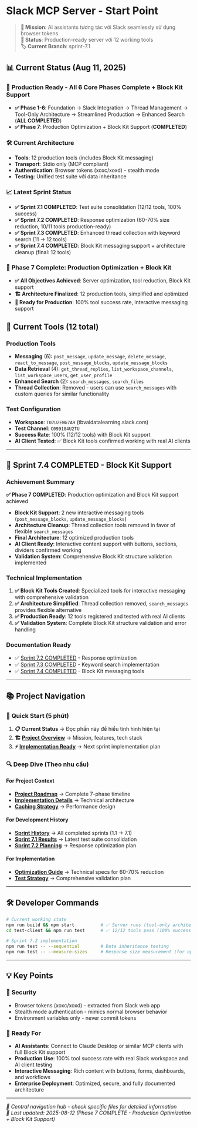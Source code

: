 # Slack MCP Server - Start Point

> **🎯 Mission**: AI assistants tương tác với Slack seamlessly sử dụng browser tokens  
> **📅 Status**: Production-ready server với 12 working tools  
> **🏷️ Current Branch**: sprint-7.1

## 📊 Current Status (Aug 11, 2025)

### 🚀 **Production Ready** - All 6 Core Phases Complete + Block Kit Support

- **✅ Phase 1-6**: Foundation → Slack Integration → Thread Management → Tool-Only Architecture → Streamlined Production → Enhanced Search (**ALL COMPLETED**)
- **✅ Phase 7**: Production Optimization + Block Kit Support (**COMPLETED**)

### 🛠️ **Current Architecture**

- **Tools**: 12 production tools (includes Block Kit messaging)
- **Transport**: Stdio only (MCP compliant)
- **Authentication**: Browser tokens (xoxc/xoxd) - stealth mode
- **Testing**: Unified test suite với data inheritance

### 📈 **Latest Sprint Status**

- **✅ Sprint 7.1 COMPLETED**: Test suite consolidation (12/12 tools, 100% success)
- **✅ Sprint 7.2 COMPLETED**: Response optimization (60-70% size reduction, 10/11 tools production-ready)
- **✅ Sprint 7.3 COMPLETED**: Enhanced thread collection with keyword search (11 → 12 tools)
- **✅ Sprint 7.4 COMPLETED**: Block Kit messaging support + architecture cleanup (final: 12 tools)

### 🎯 **Phase 7 Complete: Production Optimization + Block Kit**
- **✅ All Objectives Achieved**: Server optimization, tool reduction, Block Kit support
- **🏗️ Architecture Finalized**: 12 production tools, simplified and optimized
- **🚀 Ready for Production**: 100% tool success rate, interactive messaging support

## 🔧 **Current Tools** (12 total)

### **Production Tools**

- **Messaging** (6): `post_message`, `update_message`, `delete_message`, `react_to_message`, `post_message_blocks`, `update_message_blocks`
- **Data Retrieval** (4): `get_thread_replies`, `list_workspace_channels`, `list_workspace_users`, `get_user_profile`
- **Enhanced Search** (2): `search_messages`, `search_files`
- **Thread Collection**: Removed - users can use `search_messages` with custom queries for similar functionality

### **Test Configuration**

- **Workspace**: `T07UZEWG7A9` (tbvaidatalearning.slack.com)
- **Test Channel**: `C099184U2TU`
- **Success Rate**: 100% (12/12 tools) with Block Kit support
- **AI Client Tested**: ✅ Block Kit tools confirmed working with real AI clients

---

## 🎯 **Sprint 7.4 COMPLETED - Block Kit Support**

### **Achievement Summary**

**✅ Phase 7 COMPLETED**: Production optimization and Block Kit support achieved
- **Block Kit Support**: 2 new interactive messaging tools (`post_message_blocks`, `update_message_blocks`)
- **Architecture Cleanup**: Thread collection tools removed in favor of flexible `search_messages`
- **Final Architecture**: 12 optimized production tools
- **AI Client Ready**: Interactive content support with buttons, sections, dividers confirmed working
- **Validation System**: Comprehensive Block Kit structure validation implemented

### **Technical Implementation**

1. **✅ Block Kit Tools Created**: Specialized tools for interactive messaging with comprehensive validation
2. **✅ Architecture Simplified**: Thread collection removed, `search_messages` provides flexible alternative
3. **✅ Production Ready**: 12 tools registered and tested with real AI clients
4. **✅ Validation System**: Complete Block Kit structure validation and error handling

### **Documentation Ready**

- ✅ [Sprint 7.2 COMPLETED](02_implementation/sprint_7_2_implementation_summary.md) - Response optimization
- ✅ [Sprint 7.3 COMPLETED](02_implementation/sprint_7_3.md) - Keyword search implementation  
- ✅ [Sprint 7.4 COMPLETED](02_implementation/sprint_7_4.md) - Block Kit messaging tools

---

## 📚 **Project Navigation**

### 🚀 **Quick Start (5 phút)**

1. **📋 Current Status** → Đọc phần này để hiểu tình hình hiện tại
2. **🏗️ [Project Overview](00_context/project-requirement.md)** → Mission, features, tech stack
3. **⚡ [Implementation Ready](02_implementation/sprint_7_2.md)** → Next sprint implementation plan

### 🔍 **Deep Dive (Theo nhu cầu)**

#### **For Project Context**

- **[Project Roadmap](01_preparation/project_roadmap.md)** → Complete 7-phase timeline
- **[Implementation Details](00_context/implementation-detail.md)** → Technical architecture
- **[Caching Strategy](00_context/about-caching.md)** → Performance design

#### **For Development History**

- **[Sprint History](02_implementation/)** → All completed sprints (1.1 → 7.1)
- **[Sprint 7.1 Results](02_implementation/sprint_7_1.md)** → Latest test suite consolidation
- **[Sprint 7.2 Planning](02_implementation/sprint_7_2.md)** → Response optimization plan

#### **For Implementation**

- **[Optimization Guide](02_implementation/sprint_7_2_optimization_guide.md)** → Technical specs for 60-70% reduction
- **[Test Strategy](02_implementation/sprint_7_2_test_plan.md)** → Comprehensive validation plan

---

## 🛠️ **Developer Commands**

```bash
# Current working state
npm run build && npm start          # ✅ Server runs (tool-only architecture)
cd test-client && npm run test      # ✅ 12/12 tools pass (100% success rate)

# Sprint 7.2 implementation
npm run test -- --sequential        # Data inheritance testing
npm run test -- --measure-sizes     # Response size measurement (for optimization)
```

---

## 💡 **Key Points**

### 🔐 **Security**

- Browser tokens (xoxc/xoxd) - extracted from Slack web app
- Stealth mode authentication - mimics normal browser behavior
- Environment variables only - never commit tokens

### 🎯 **Ready For**

- **AI Assistants**: Connect to Claude Desktop or similar MCP clients with full Block Kit support
- **Production Use**: 100% tool success rate with real Slack workspace and AI client testing
- **Interactive Messaging**: Rich content with buttons, forms, dashboards, and workflows
- **Enterprise Deployment**: Optimized, secure, and fully documented architecture

---

_🔄 Central navigation hub - check specific files for detailed information_  
_📅 Last updated: 2025-08-12 (Phase 7 COMPLETE - Production Optimization + Block Kit Support)_
